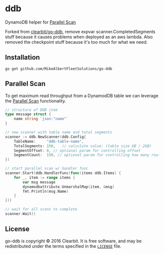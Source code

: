 # ddb

DynamoDB helper for [Parallel Scan](http://docs.aws.amazon.com/amazondynamodb/latest/developerguide/QueryAndScan.html#QueryAndScanParallelScan)

Forked from [clearbit/go-ddb](https://github.com/clearbit/go-ddb), remove expvar scanner.CompletedSegments stuff because it causes problems when deployed as an aws lambda.  Also removed the checkpoint stuff because it's too much for what we need.

## Installation

```
go get github.com/MikeAlbertFleetSolutions/go-ddb
```

## Parallel Scan

To get maximum read throughput from a DynamodDB table we can leverage the [Parallel Scan](http://docs.aws.amazon.com/amazondynamodb/latest/developerguide/QueryAndScan.html#QueryAndScanParallelScan) functionality.

```go
// structure of DDB item
type message struct {
    name string `json:"name"`
}

// new scanner with table name and total segments
scanner := ddb.NewScanner(ddb.Config{
    TableName:     "ddb-table-name",
    TotalSegments: 150,   // calculate value: (table size GB / 2GB)
    SegmentOffset: 0, // optional param for controlling offset
    SegmentCount:  150, // optional param for controlling how many routines get created
})

// start parallel scan w/ handler func
scanner.Start(ddb.HandlerFunc(func(items ddb.Items) {
    for _, item := range items {
        var msg message
        dynamodbattribute.UnmarshalMap(item, &msg)
        fmt.Println(msg.Name)
    }
}))

// wait for all scans to complete
scanner.Wait()
```

## License

go-ddb is copyright © 2016 Clearbit. It is free software, and may
be redistributed under the terms specified in the [`LICENSE`] file.

[`LICENSE`]: /MIT-LICENSE

